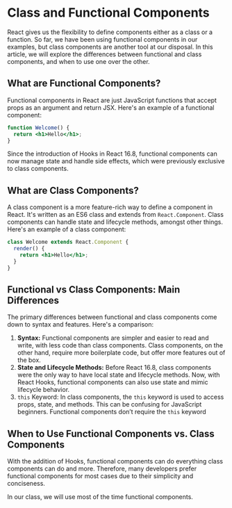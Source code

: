 # Class and Functional Components

React gives us the flexibility to define components either as a class or a function. So far, we have been using functional components in our examples, but class components are another tool at our disposal. In this article, we will explore the differences between functional and class components, and when to use one over the other.

## What are Functional Components?

Functional components in React are just JavaScript functions that accept props as an argument and return JSX. Here's an example of a functional component:

```jsx
function Welcome() {
  return <h1>Hello</h1>;
}
```

Since the introduction of Hooks in React 16.8, functional components can now manage state and handle side effects, which were previously exclusive to class components.

## What are Class Components?

A class component is a more feature-rich way to define a component in React. It's written as an ES6 class and extends from `React.Component`. Class components can handle state and lifecycle methods, amongst other things. Here's an example of a class component:

```jsx
class Welcome extends React.Component {
  render() {
    return <h1>Hello</h1>;
  }
}

```

## Functional vs Class Components: Main Differences

The primary differences between functional and class components come down to syntax and features. Here's a comparison:

1. **Syntax:** Functional components are simpler and easier to read and write, with less code than class components. Class components, on the other hand, require more boilerplate code, but offer more features out of the box.
2. **State and Lifecycle Methods:** Before React 16.8, class components were the only way to have local state and lifecycle methods. Now, with React Hooks, functional components can also use state and mimic lifecycle behavior.
3. `this` Keyword: In class components, the `this` keyword is used to access props, state, and methods. This can be confusing for JavaScript beginners. Functional components don’t require the `this` keyword

## When to Use Functional Components vs. Class Components

With the addition of Hooks, functional components can do everything class components can do and more. Therefore, many developers prefer functional components for most cases due to their simplicity and conciseness.

In our class, we will use most of the time functional components.
